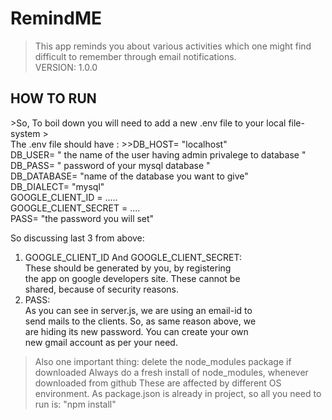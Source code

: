 # RemindME

  >This app reminds you about various activities which one might find difficult to remember through email notifications.
  ><br>VERSION: 1.0.0<br>
 
 <h2>HOW TO RUN</h2>
 >So, To boil down you will need to add a new .env file to your local file-system
 ><br>The .env file should have :
 >>DB_HOST= "localhost"<br>
   DB_USER= " the name of the user having admin privalege to database "<br>
   DB_PASS= " password of your mysql database "<br>
   DB_DATABASE= "name of the database you want to give"<br>
   DB_DIALECT= "mysql"<br>
   GOOGLE_CLIENT_ID =    .....<br>
   GOOGLE_CLIENT_SECRET =  ....<br>
   PASS= "the password you will set"<br>
   
 So discussing last 3 from above:<br>
 
 1. GOOGLE_CLIENT_ID And GOOGLE_CLIENT_SECRET:<br>
    These should be generated by you, by registering<br>
    the app on google developers site. These cannot be<br>
    shared, because of security reasons.
 2. PASS:<br>
    As you can see in server.js, we are using an email-id to <br>
    send mails to the clients. So, as same reason above, we<br>
    are hiding its new password. You can create your own<br>
    new gmail account as per your need.
    
    
>Also one important thing: delete the node_modules package if downloaded
>Always do a fresh install of node_modules, whenever downloaded from github
>These are affected by different OS environment.
>As package.json is already in project, so all you need to run is:
> "npm install"
    
<br>

 
 
   
 
 
